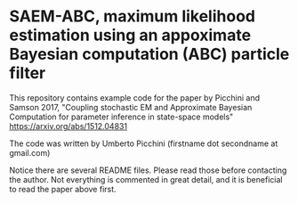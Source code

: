 # SAEM-ABC, maximum likelihood estimation using an appoximate Bayesian computation (ABC) particle filter

This repository contains example code for the paper by Picchini and Samson 2017, "Coupling stochastic EM and Approximate Bayesian Computation for parameter inference in state-space models" https://arxiv.org/abs/1512.04831

The code was written by Umberto Picchini (firstname dot secondname at gmail.com)

Notice there are several README files. Please read those before contacting the author. Not everything is commented in great detail, and it is beneficial to read the paper above first.
